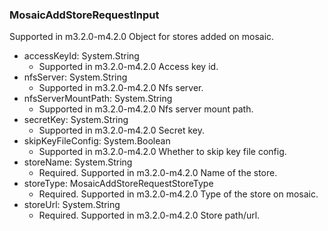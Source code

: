 ### MosaicAddStoreRequestInput
Supported in m3.2.0-m4.2.0
  Object for stores added on mosaic.

- accessKeyId: System.String
  - Supported in m3.2.0-m4.2.0
      Access key id.
- nfsServer: System.String
  - Supported in m3.2.0-m4.2.0
      Nfs server.
- nfsServerMountPath: System.String
  - Supported in m3.2.0-m4.2.0
      Nfs server mount path.
- secretKey: System.String
  - Supported in m3.2.0-m4.2.0
      Secret key.
- skipKeyFileConfig: System.Boolean
  - Supported in m3.2.0-m4.2.0
      Whether to skip key file config.
- storeName: System.String
  - Required. Supported in m3.2.0-m4.2.0
      Name of the store.
- storeType: MosaicAddStoreRequestStoreType
  - Required. Supported in m3.2.0-m4.2.0
      Type of the store on mosaic.
- storeUrl: System.String
  - Required. Supported in m3.2.0-m4.2.0
      Store path/url.
